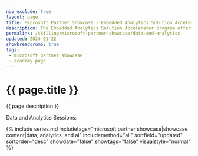 ```yaml
---
nav_exclude: true
layout: page
title: Microsoft Partner Showcase - Embedded Analytics Solution Accelerators
description: The Embedded Analytics Solution Accelerator program offers out of the box solution developed by Microsoft partners to accelerate and streamline the development of embedded analytics solutions. 
permalink: /skilling/microsoft-partner-showcase/data-and-analytics
updated: 2024-01-22
showbreadcrumb: true
tags: 
 - microsoft partner showcase
 - academy page
---
```


# {{ page.title }}

{{ page.description }}

Data and Analytics Sessions:

{% include series.md 
    includetags="microsoft partner showcase|showcase content|data, analytics, and ai" 
    includemethod="all" 
    sortfield="updated" sortorder="desc" showdate="false" 
    showtags="false" visualstyle="normal" 
%}